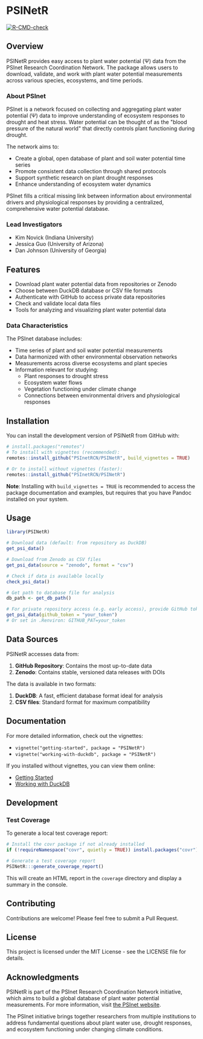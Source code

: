 # PSINetR

<!-- badges: start -->
[![R-CMD-check](https://github.com/PSInetRCN//PSINetR/actions/workflows/R-CMD-check.yaml/badge.svg)](https://github.com/PSInetRCN//PSINetR/actions/workflows/R-CMD-check.yaml)
<!-- badges: end -->

## Overview

PSINetR provides easy access to plant water potential (Ψ) data from the PSInet Research Coordination Network. The package allows users to download, validate, and work with plant water potential measurements across various species, ecosystems, and time periods.

### About PSInet

PSInet is a network focused on collecting and aggregating plant water potential (Ψ) data to improve understanding of ecosystem responses to drought and heat stress. Water potential can be thought of as the "blood pressure of the natural world" that directly controls plant functioning during drought.

The network aims to:
- Create a global, open database of plant and soil water potential time series
- Promote consistent data collection through shared protocols
- Support synthetic research on plant drought responses
- Enhance understanding of ecosystem water dynamics

PSInet fills a critical missing link between information about environmental drivers and physiological responses by providing a centralized, comprehensive water potential database.

### Lead Investigators
- Kim Novick (Indiana University)
- Jessica Guo (University of Arizona)
- Dan Johnson (University of Georgia)

## Features

- Download plant water potential data from repositories or Zenodo
- Choose between DuckDB database or CSV file formats
- Authenticate with GitHub to access private data repositories
- Check and validate local data files
- Tools for analyzing and visualizing plant water potential data

### Data Characteristics

The PSInet database includes:

- Time series of plant and soil water potential measurements
- Data harmonized with other environmental observation networks
- Measurements across diverse ecosystems and plant species
- Information relevant for studying:
  - Plant responses to drought stress
  - Ecosystem water flows
  - Vegetation functioning under climate change
  - Connections between environmental drivers and physiological responses

## Installation

You can install the development version of PSINetR from GitHub with:

```r
# install.packages("remotes")
# To install with vignettes (recommended):
remotes::install_github("PSInetRCN/PSINetR", build_vignettes = TRUE)

# Or to install without vignettes (faster):
remotes::install_github("PSInetRCN/PSINetR")
```

**Note**: Installing with `build_vignettes = TRUE` is recommended to access the package documentation and examples, but requires that you have Pandoc installed on your system.

## Usage

```r
library(PSINetR)

# Download data (default: from repository as DuckDB)
get_psi_data()

# Download from Zenodo as CSV files
get_psi_data(source = "zenodo", format = "csv")

# Check if data is available locally
check_psi_data()

# Get path to database file for analysis
db_path <- get_db_path()

# For private repository access (e.g. early access), provide GitHub token
get_psi_data(github_token = "your_token")
# Or set in .Renviron: GITHUB_PAT=your_token
```

## Data Sources

PSINetR accesses data from:

1. **GitHub Repository**: Contains the most up-to-date data
2. **Zenodo**: Contains stable, versioned data releases with DOIs

The data is available in two formats:

1. **DuckDB**: A fast, efficient database format ideal for analysis
2. **CSV files**: Standard format for maximum compatibility

## Documentation

For more detailed information, check out the vignettes:

- `vignette("getting-started", package = "PSINetR")`
- `vignette("working-with-duckdb", package = "PSINetR")`

If you installed without vignettes, you can view them online:
- [Getting Started](https://github.com/PSInetRCN/PSINetR/blob/main/vignettes/getting-started.Rmd)
- [Working with DuckDB](https://github.com/PSInetRCN/PSINetR/blob/main/vignettes/working-with-duckdb.Rmd)

## Development

### Test Coverage

To generate a local test coverage report:

```r
# Install the covr package if not already installed
if (!requireNamespace("covr", quietly = TRUE)) install.packages("covr")

# Generate a test coverage report
PSINetR:::generate_coverage_report()
```

This will create an HTML report in the `coverage` directory and display a summary in the console.

## Contributing

Contributions are welcome! Please feel free to submit a Pull Request.

## License

This project is licensed under the MIT License - see the LICENSE file for details.

## Acknowledgments

PSINetR is part of the PSInet Research Coordination Network initiative, which aims to build a global database of plant water potential measurements. For more information, visit [the PSInet website](https://psinetrcn.github.io/).

The PSInet initiative brings together researchers from multiple institutions to address fundamental questions about plant water use, drought responses, and ecosystem functioning under changing climate conditions.
